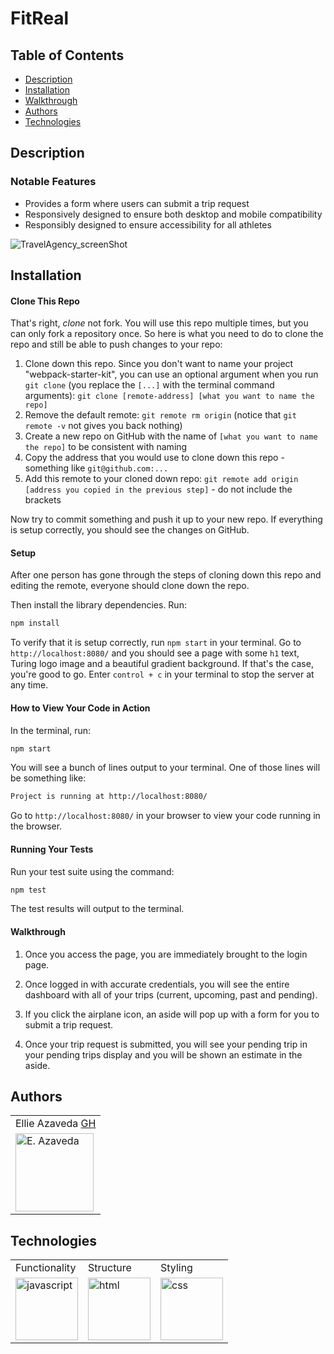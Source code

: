 # FitReal

## Table of Contents
* [Description](#description)
* [Installation](#installation)
* [Walkthrough](#walkthrough)
* [Authors](#authors)
* [Technologies](#technologies)

## Description



### Notable Features
* Provides a form where users can submit a trip request
* Responsively designed to ensure both desktop and mobile compatibility
* Responsibly designed to ensure accessibility for all athletes

![TravelAgency_screenShot](https://user-images.githubusercontent.com/76409536/116341032-691acc00-a79d-11eb-9c4d-0acfc7eee72d.png)

## Installation
#### Clone This Repo

That's right, _clone_ not fork. You will use this repo multiple times, but you can only fork a repository once. So here is what you need to do to clone the repo and still be able to push changes to your repo:

1. Clone down this repo. Since you don't want to name your project "webpack-starter-kit", you can use an optional argument when you run `git clone` (you replace the `[...]` with the terminal command arguments): `git clone [remote-address] [what you want to name the repo]`
1. Remove the default remote: `git remote rm origin` (notice that `git remote -v` not gives you back nothing)
1. Create a new repo on GitHub with the name of `[what you want to name the repo]` to be consistent with naming
1. Copy the address that you would use to clone down this repo - something like `git@github.com:...`
1. Add this remote to your cloned down repo: `git remote add origin [address you copied in the previous step]` - do not include the brackets

Now try to commit something and push it up to your new repo. If everything is setup correctly, you should see the changes on GitHub.

#### Setup

After one person has gone through the steps of cloning down this repo and editing the remote, everyone should clone down the repo.

Then install the library dependencies. Run:

```bash
npm install
```

To verify that it is setup correctly, run `npm start` in your terminal. Go to `http://localhost:8080/` and you should see a page with some `h1` text, Turing logo image and a beautiful gradient background. If that's the case, you're good to go. Enter `control + c` in your terminal to stop the server at any time.

#### How to View Your Code in Action

In the terminal, run:

```bash
npm start
```

You will see a bunch of lines output to your terminal. One of those lines will be something like:

```bash
Project is running at http://localhost:8080/
```

Go to `http://localhost:8080/` in your browser to view your code running in the browser.


#### Running Your Tests

Run your test suite using the command:

```bash
npm test
```

The test results will output to the terminal.

#### Walkthrough

1. Once you access the page, you are immediately brought to the login page.

2. Once logged in with accurate credentials, you will see the entire dashboard with all of your trips (current, upcoming, past and pending).

3. If you click the airplane icon, an aside will pop up with a form for you to submit a trip request.

4. Once your trip request is submitted, you will see your pending trip in your pending trips display and you will be shown an estimate in the aside.


## Authors
<table>
    <tr>
        <td> Ellie Azaveda <a href="https://github.com/EllieAzaveda">GH</td>
    </tr>
    </tr>
        <td><img src="https://avatars.githubusercontent.com/u/76409536?v=4" alt="E. Azaveda" width="125" height="auto" /></td>
    </tr>
</table>

## Technologies
<table>
    <tr>
        <td>Functionality</td>
        <td>Structure</td>
        <td>Styling</td>
    </tr>
    </tr>
        <td><img src="./assets/readme/js-icon.png" alt="javascript" width="100" height="auto" /></td>
        <td><img src="./assets/readme/html-logo.png" alt="html" width="100" height="auto" /></td>
        <td><img src="./assets/readme/css-logo.png" alt="css" width="100" height="auto" /></td>
    </tr>
</table>
